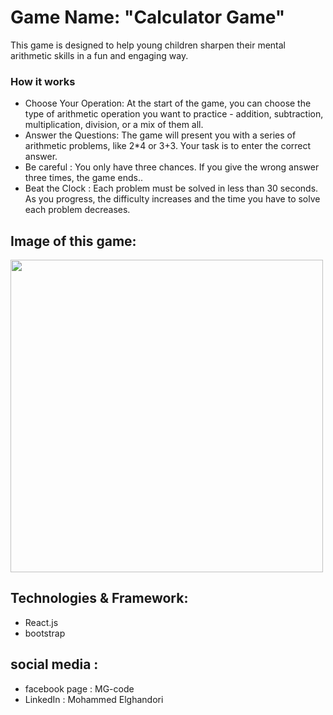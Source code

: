 # Game Name: "Calculator Game"

This game is designed to help young children sharpen their mental arithmetic skills in a fun and engaging way.

### How it works
- Choose Your Operation: At the start of the game, you can choose the type of arithmetic operation you want to practice - addition, subtraction, multiplication, division, or a mix of them all.
- Answer the Questions: The game will present you with a series of arithmetic problems, like 2*4 or 3+3. Your task is to enter the correct answer.
- Be careful : You only have three chances. If you give the wrong answer three times, the game ends..
- Beat the Clock : Each problem must be solved in less than 30 seconds. As you progress, the difficulty increases and the time you have to solve each problem decreases.

## Image of this game:
<image src="https://github.com/elghandori1/calcultor_game/assets/110783998/58db89a1-e8b3-43b0-b7df-2a8958264e8b" width="500">

## Technologies & Framework:
- React.js
- bootstrap

## social media :
- facebook page : MG-code
- LinkedIn : Mohammed Elghandori
